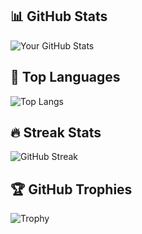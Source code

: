 ## 📊 GitHub Stats

![Your GitHub Stats](https://github-readme-stats.vercel.app/api?username=ShiwankRajput&show_icons=true&theme=radical)

## 🚀 Top Languages

![Top Langs](https://github-readme-stats.vercel.app/api/top-langs/?username=ShiwankRajput&layout=compact&theme=radical)

## 🔥 Streak Stats

![GitHub Streak](https://github-readme-streak-stats.herokuapp.com/?user=ShiwankRajput&theme=radical)

## 🏆 GitHub Trophies

![Trophy](https://github-profile-trophy.vercel.app/?username=ShiwankRajput&theme=radical)


